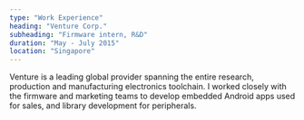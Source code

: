 ```yaml
---
type: "Work Experience"
heading: "Venture Corp."
subheading: "Firmware intern, R&D"
duration: "May - July 2015"
location: "Singapore"
---
```


Venture is a leading global provider spanning the entire research, production and manufacturing electronics toolchain.  I worked closely with the firmware and marketing teams to develop embedded Android apps used for sales, and library development for peripherals.
